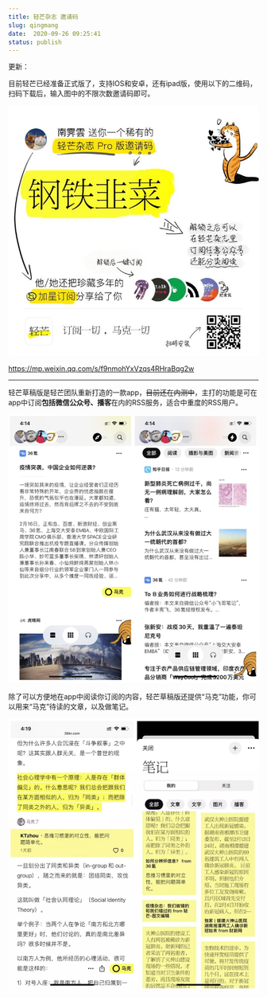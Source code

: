 ```yaml
---
title: 轻芒杂志 邀请码
slug: qingmang
date:  2020-09-26 09:25:41
status: publish
---
```


更新：

目前轻芒已经准备正式版了，支持IOS和安卓，还有ipad版，使用以下的二维码，扫码下载后，输入图中的不限次数邀请码即可。

![邀请码](assets/qingmang_04.jpg)


https://mp.weixin.qq.com/s/f9nmohYxVzqs4RHraBqg2w


-----

轻芒草稿版是轻芒团队重新打造的一款app，~~目前还在内测中~~，主打的功能是可在app中订阅**包括微信公众号、播客**在内的RSS服务，适合中重度的RSS用户。

![](./assets/qingmang_01.jpg)

除了可以方便地在app中阅读你订阅的内容，轻芒草稿版还提供“马克”功能，你可以用来“马克”待读的文章，以及做笔记。

![](./assets/qingmang_02.jpg)

